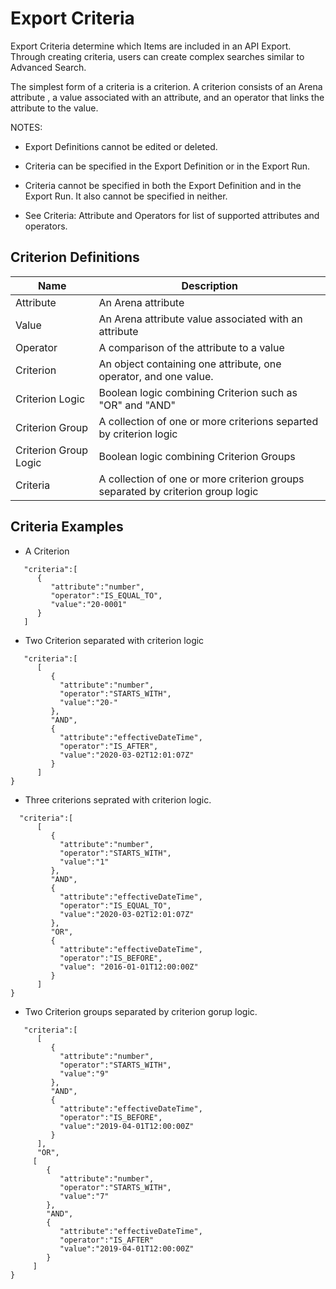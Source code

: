 # Export Criteria
Export Criteria determine which Items are included in an API Export. Through creating criteria, users can create complex searches similar to Advanced Search. 

The simplest form of a criteria is a criterion. A criterion consists of an Arena attribute , a value associated with an attribute, and an operator that links the attribute to the value.

NOTES:

* Export Definitions cannot be edited or deleted.

* Criteria can be specified in the Export Definition or in the Export Run. 

* Criteria cannot be specified in both the Export Definition and in the Export Run. It also cannot be specified in neither.

* See Criteria: Attribute and Operators for list of supported attributes and operators.

## Criterion Definitions

| Name<br> | Description<br> |
|  --- |  --- | 
| Attribute<br> | An Arena attribute<br> |
| Value<br> | An Arena attribute value associated with an attribute<br> |
| Operator<br> | A comparison of the attribute to a value<br> |
| Criterion<br> | An object containing one attribute, one operator, and one value.<br> |
| Criterion Logic<br> | Boolean logic combining Criterion such as "OR" and "AND"<br> |
| Criterion Group<br> | A collection of one or more criterions separted by criterion logic<br> |
| Criterion Group Logic<br> | Boolean logic combining Criterion Groups<br> |
| Criteria<br> | A collection of one or more criterion groups separated by criterion group logic<br> |

## Criteria Examples
* A Criterion

```
   "criteria":[
      {
         "attribute":"number",
         "operator":"IS_EQUAL_TO",
         "value":"20-0001"
      }
   ]
```
* Two Criterion separated with criterion logic

```
   "criteria":[
      [
         {
           "attribute":"number",
           "operator":"STARTS_WITH",
           "value":"20-"
         },
         "AND",
         {
           "attribute":"effectiveDateTime",
           "operator":"IS_AFTER",
           "value":"2020-03-02T12:01:07Z"
         }
      ]
}
```
* Three criterions seprated with criterion logic.

```
  "criteria":[
      [
         {
           "attribute":"number",
           "operator":"STARTS_WITH",
           "value":"1"
         },
         "AND",
         {
           "attribute":"effectiveDateTime",
           "operator":"IS_EQUAL_TO",
           "value":"2020-03-02T12:01:07Z"
         },
         "OR",
         {
           "attribute":"effectiveDateTime",
           "operator":"IS_BEFORE",
           "value": "2016-01-01T12:00:00Z"
         }
      ]
}
```
* Two Criterion groups separated by criterion gorup logic.

```
   "criteria":[
      [
         {
           "attribute":"number",
           "operator":"STARTS_WITH",
           "value":"9"
         },
         "AND",
         {
           "attribute":"effectiveDateTime",
           "operator":"IS_BEFORE",
           "value":"2019-04-01T12:00:00Z"
         }
      ],
      "OR",
     [  
        {
           "attribute":"number",
           "operator":"STARTS_WITH",
           "value":"7"
        },
        "AND",
        {
           "attribute":"effectiveDateTime",
           "operator":"IS_AFTER"
           "value":"2019-04-01T12:00:00Z"
        }
     ]
}
```
